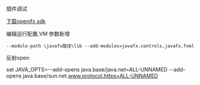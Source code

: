 插件调试

[下载openjfx sdk](https://gluonhq.com/products/javafx/)

编辑运行配置,VM 参数新增

```
--module-path \javafx路径\lib --add-modules=javafx.controls,javafx.fxml   
```

反射open

set JAVA_OPTS=--add-opens java.base/java.net=ALL-UNNAMED --add-opens java.base/sun.net.www.protocol.https=ALL-UNNAMED
